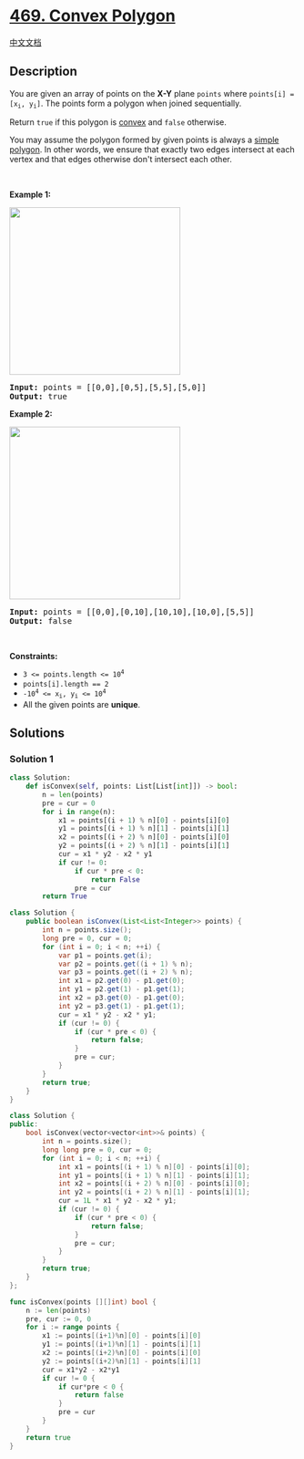 # [469. Convex Polygon](https://leetcode.com/problems/convex-polygon)

[中文文档](/solution/0400-0499/0469.Convex%20Polygon/README.md)

<!-- tags:Geometry,Math -->

## Description

<p>You are given an array of points on the <strong>X-Y</strong> plane <code>points</code> where <code>points[i] = [x<sub>i</sub>, y<sub>i</sub>]</code>. The points form a polygon when joined sequentially.</p>

<p>Return <code>true</code> if this polygon is <a href="http://en.wikipedia.org/wiki/Convex_polygon" target="_blank">convex</a> and <code>false</code> otherwise.</p>

<p>You may assume the polygon formed by given points is always a <a href="http://en.wikipedia.org/wiki/Simple_polygon" target="_blank">simple polygon</a>. In other words, we ensure that exactly two edges intersect at each vertex and that edges otherwise don&#39;t intersect each other.</p>

<p>&nbsp;</p>
<p><strong class="example">Example 1:</strong></p>
<img alt="" src="./images/covpoly1-plane.jpg" style="width: 300px; height: 294px;" />
<pre>
<strong>Input:</strong> points = [[0,0],[0,5],[5,5],[5,0]]
<strong>Output:</strong> true
</pre>

<p><strong class="example">Example 2:</strong></p>
<img alt="" src="./images/covpoly2-plane.jpg" style="width: 300px; height: 303px;" />
<pre>
<strong>Input:</strong> points = [[0,0],[0,10],[10,10],[10,0],[5,5]]
<strong>Output:</strong> false
</pre>

<p>&nbsp;</p>
<p><strong>Constraints:</strong></p>

<ul>
	<li><code>3 &lt;= points.length &lt;= 10<sup>4</sup></code></li>
	<li><code>points[i].length == 2</code></li>
	<li><code>-10<sup>4</sup> &lt;= x<sub>i</sub>, y<sub>i</sub> &lt;= 10<sup>4</sup></code></li>
	<li>All the given points are <strong>unique</strong>.</li>
</ul>

## Solutions

### Solution 1

<!-- tabs:start -->

```python
class Solution:
    def isConvex(self, points: List[List[int]]) -> bool:
        n = len(points)
        pre = cur = 0
        for i in range(n):
            x1 = points[(i + 1) % n][0] - points[i][0]
            y1 = points[(i + 1) % n][1] - points[i][1]
            x2 = points[(i + 2) % n][0] - points[i][0]
            y2 = points[(i + 2) % n][1] - points[i][1]
            cur = x1 * y2 - x2 * y1
            if cur != 0:
                if cur * pre < 0:
                    return False
                pre = cur
        return True
```

```java
class Solution {
    public boolean isConvex(List<List<Integer>> points) {
        int n = points.size();
        long pre = 0, cur = 0;
        for (int i = 0; i < n; ++i) {
            var p1 = points.get(i);
            var p2 = points.get((i + 1) % n);
            var p3 = points.get((i + 2) % n);
            int x1 = p2.get(0) - p1.get(0);
            int y1 = p2.get(1) - p1.get(1);
            int x2 = p3.get(0) - p1.get(0);
            int y2 = p3.get(1) - p1.get(1);
            cur = x1 * y2 - x2 * y1;
            if (cur != 0) {
                if (cur * pre < 0) {
                    return false;
                }
                pre = cur;
            }
        }
        return true;
    }
}
```

```cpp
class Solution {
public:
    bool isConvex(vector<vector<int>>& points) {
        int n = points.size();
        long long pre = 0, cur = 0;
        for (int i = 0; i < n; ++i) {
            int x1 = points[(i + 1) % n][0] - points[i][0];
            int y1 = points[(i + 1) % n][1] - points[i][1];
            int x2 = points[(i + 2) % n][0] - points[i][0];
            int y2 = points[(i + 2) % n][1] - points[i][1];
            cur = 1L * x1 * y2 - x2 * y1;
            if (cur != 0) {
                if (cur * pre < 0) {
                    return false;
                }
                pre = cur;
            }
        }
        return true;
    }
};
```

```go
func isConvex(points [][]int) bool {
	n := len(points)
	pre, cur := 0, 0
	for i := range points {
		x1 := points[(i+1)%n][0] - points[i][0]
		y1 := points[(i+1)%n][1] - points[i][1]
		x2 := points[(i+2)%n][0] - points[i][0]
		y2 := points[(i+2)%n][1] - points[i][1]
		cur = x1*y2 - x2*y1
		if cur != 0 {
			if cur*pre < 0 {
				return false
			}
			pre = cur
		}
	}
	return true
}
```

<!-- tabs:end -->

<!-- end -->
